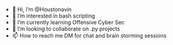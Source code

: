 - 👋 Hi, I’m @Houstonavin
- 👀 I’m interested in bash scripting
- 🌱 I’m currently learning Offensive Cyber Sec 
- 💞️ I’m looking to collaborate on .py projects
- 📫 How to reach me DM for chat and brain storming sessions

<!---
Houstonavin/Houstonavin is a ✨ special ✨ repository because its `README.md` (this file) appears on your GitHub profile.
You can click the Preview link to take a look at your changes.
--->
